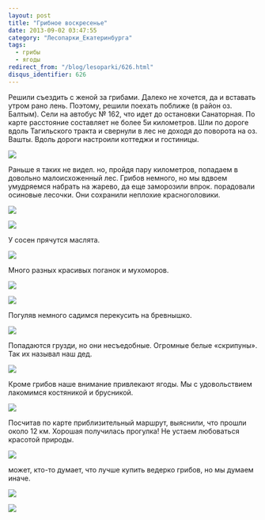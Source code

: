 ```yaml
---
layout: post
title: "Грибное воскресенье"
date: 2013-09-02 03:47:55
category: "Лесопарки_Екатеринбурга"
tags:
  - грибы
  - ягоды
redirect_from: "/blog/lesoparki/626.html"
disqus_identifier: 626
---
```

Решили съездить с женой за грибами. Далеко не хочется, да и вставать
утром рано лень. Поэтому, решили поехать поближе (в район оз. Балтым).
Сели на автобус № 162, что идет до остановки Санаторная. По карте
расстояние составляет не более 5и километров. Шли по дороге вдоль
Тагильского тракта и свернули в лес не доходя до поворота на оз. Вашты.
Вдоль дороги настроили коттеджи и гостиницы.

![](http://fishingguru.ru/uploads/images/00/00/01/2013/09/01/c9afe9.jpg)

Раньше я таких не видел. но, пройдя пару километров, попадаем в довольно
малоисхоженный лес. Грибов немного, но мы вдвоем умудряемся набрать на
жарево, да еще заморозили впрок. порадовали осиновые лесочки. Они
сохранили неплохие красноголовики.

![](http://fishingguru.ru/uploads/images/00/00/01/2013/09/01/4d00ac.jpg)

![](http://fishingguru.ru/uploads/images/00/00/01/2013/09/01/4520ad.jpg)

У сосен прячутся маслята.

![](http://fishingguru.ru/uploads/images/00/00/01/2013/09/01/a70f9c.jpg)

Много разных красивых поганок и мухоморов.

![](http://fishingguru.ru/uploads/images/00/00/01/2013/09/01/93ceb3.jpg)

![](http://fishingguru.ru/uploads/images/00/00/01/2013/09/01/302df7.jpg)

Погуляв немного садимся перекусить на бревнышко.

![](http://fishingguru.ru/uploads/images/00/00/01/2013/09/01/c6083e.jpg)

Попадаются грузди, но они несъедобные. Огромные белые «скрипуны». Так их
называл наш дед.

![](http://fishingguru.ru/uploads/images/00/00/01/2013/09/01/e7c31d.jpg)

Кроме грибов наше внимание привлекают ягоды. Мы с удовольствием
лакомимся костяникой и брусникой.

![](http://fishingguru.ru/uploads/images/00/00/01/2013/09/01/728ebe.jpg)

Посчитав по карте приблизительный маршрут, выяснили, что прошли около 12
км. Хорошая получилась прогулка! Не устаем любоваться красотой природы. 

![](http://fishingguru.ru/uploads/images/00/00/01/2013/09/01/d9d75b.jpg)

может, кто-то думает, что лучше купить ведерко грибов, но мы думаем
иначе.

![](http://fishingguru.ru/uploads/images/00/00/01/2013/09/01/ec3105.jpg)

![](http://fishingguru.ru/uploads/images/00/00/01/2013/09/01/44671a.jpg)
